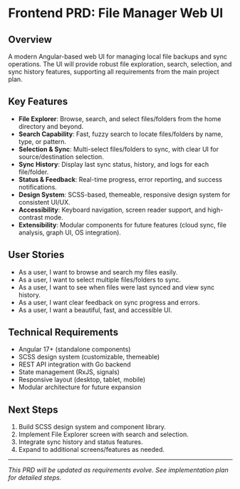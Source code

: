 # Frontend PRD: File Manager Web UI

## Overview
A modern Angular-based web UI for managing local file backups and sync operations. The UI will provide robust file exploration, search, selection, and sync history features, supporting all requirements from the main project plan.

## Key Features
- **File Explorer**: Browse, search, and select files/folders from the home directory and beyond.
- **Search Capability**: Fast, fuzzy search to locate files/folders by name, type, or pattern.
- **Selection & Sync**: Multi-select files/folders to sync, with clear UI for source/destination selection.
- **Sync History**: Display last sync status, history, and logs for each file/folder.
- **Status & Feedback**: Real-time progress, error reporting, and success notifications.
- **Design System**: SCSS-based, themeable, responsive design system for consistent UI/UX.
- **Accessibility**: Keyboard navigation, screen reader support, and high-contrast mode.
- **Extensibility**: Modular components for future features (cloud sync, file analysis, graph UI, OS integration).

## User Stories
- As a user, I want to browse and search my files easily.
- As a user, I want to select multiple files/folders to sync.
- As a user, I want to see when files were last synced and view sync history.
- As a user, I want clear feedback on sync progress and errors.
- As a user, I want a beautiful, fast, and accessible UI.

## Technical Requirements
- Angular 17+ (standalone components)
- SCSS design system (customizable, themeable)
- REST API integration with Go backend
- State management (RxJS, signals)
- Responsive layout (desktop, tablet, mobile)
- Modular architecture for future expansion

## Next Steps
1. Build SCSS design system and component library.
2. Implement File Explorer screen with search and selection.
3. Integrate sync history and status features.
4. Expand to additional screens/features as needed.

---
*This PRD will be updated as requirements evolve. See implementation plan for detailed steps.*
